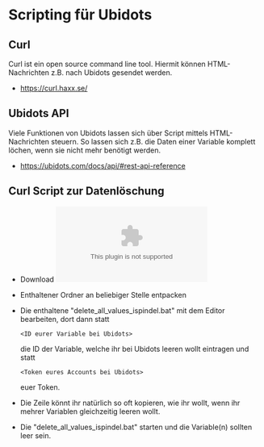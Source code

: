 # Scripting für Ubidots

## Curl
Curl ist ein open source command line tool. Hiermit können HTML-Nachrichten z.B. nach Ubidots gesendet werden.
- https://curl.haxx.se/

## Ubidots API
Viele Funktionen von Ubidots lassen sich über Script mittels HTML-Nachrichten steuern.
So lassen sich z.B. die Daten einer Variable komplett löchen, wenn sie nicht mehr benötigt werden.
- https://ubidots.com/docs/api/#rest-api-reference

## Curl Script zur Datenlöschung
- Download ![ZIP-Datei](Ubidots/delete_all_values_ispindel.zip) 
- Enthaltener Ordner an beliebiger Stelle entpacken 
- Die enthaltene "delete_all_values_ispindel.bat" mit dem Editor bearbeiten, dort dann statt

  `<ID eurer Variable bei Ubidots>`
  
  die ID der Variable, welche ihr bei Ubidots leeren wollt eintragen und statt
  
  `<Token eures Accounts bei Ubidots>`
  
  euer Token.
- Die Zeile könnt ihr natürlich so oft kopieren, wie ihr wollt, wenn ihr mehrer Variablen gleichzeitig leeren wollt.
- Die "delete_all_values_ispindel.bat" starten und die Variable(n) sollten leer sein.
